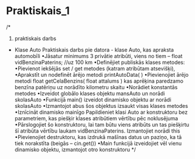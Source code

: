 # Praktiskais_1
/*
1. praktiskais darbs
- Klase Auto Praktiskais darbs pie datora -
 klase Auto, kas apraksta automobīli
 •Jāsatur minimums 3 privātie atribūti, viens no tiem – float vidBenzinaPaterins; //uz 100 km
 •Definējiet publiskās klases metodes:
 •Pievienot iekšējās set / get metodes (katram atribūtam atsevišķi),
 •Aprakstīt un nodefinēt ārējo metodi printAutoData( )
 •Pievienojiet ārējo metodi float getCelaBenzins( float attalums ) kas aprēķina paredzamo benzīna patēriņu uz norādīto kilometru skaitu
 •Norādiet konstantās metodes
 •Izveidot globālo klases objektu mansAuto un norādi skolasAuto
 •Funkcijā main() izveidot dinamisko objektu ar norādi skolasAuto
 •Izmantojot abus šos objektus izsaukt visas klases metodes
 •Iznīcināt dinamisko mainīgo Papildieniet klasi Auto ar konstruktoru bez parametriem, kas piešķir klases atribūtiem vērtību pēc noklusējuma
 •Pārslogojiet šo konstruktoru, lai tam būtu viens atribūts un tas piešķirtu šī atribūta vērtību laukam vidBenzinaPaterins. Izmantojiet norādi this
 •Pievienojiet destruktoru, kas izdrukā mašīnas datus un paziņo, ka tā tiek norakstīta (beigās – cin.get())
 •Main funkcijā izveidojiet vēl vienu dinamisko objektu, izmantojot otro konstruktoru
*/
